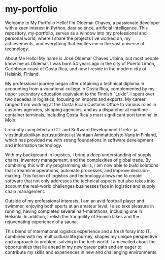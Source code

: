 # my-portfolio
Welcome to My Portfolio
Hello! I'm Oldemar Chaves, a passionate developer with a keen interest in Python, data science, artificial intelligence. This repository, my-portfolio, serves as a window into my professional and personal world, where I share the projects I've worked on, my achievements, and everything that excites me in the vast universe of technology.

About Me
Hello! My name is José Oldemar Chaves Urbina, but most people know me as Oldemar. I was born 54 years ago in the city of Puerto Limón, Caribbean coast of Costa Rica, and now I reside in the modern city of Helsinki, Finland.

My professional journey began after obtaining a technical diploma in accounting from a vocational college in Costa Rica, complemented by my upper secondary education equivalent to the Finnish "Lukio". I spent over two decades in logistics, focusing on imports and exports. My career ranged from working at the Costa Rican Customs Office to various roles in customs agencies, shipping agencies, and as a dispatcher at maritime container terminals, including Costa Rica's most significant port terminal in Moín.

I recently completed an ICT and Software Development (Tieto- ja viestintätekniikan perustutkinto) at Vantaan Ammattiopisto Varia in Finland, which has provided me with strong foundations in software development and information technology.

With my background in logistics, I bring a deep understanding of supply chains, inventory management, and the complexities of global trade. By combining this with my programming skills, I am now able to build solutions that streamline operations, automate processes, and improve decision-making. This fusion of logistics and technology allows me to create software that not only addresses the technical aspects but also takes into account the real-world challenges businesses face in logistics and supply chain management.

Outside of my professional interests, I am an avid football player and swimmer, enjoying both sports at an amateur level. I also take pleasure in running, having completed several half-marathons, including one in Helsinki. In addition, I relish the tranquility of Finnish lakes and the rejuvenating experience of a sauna.

This blend of international logistics experience and a fresh foray into IT, combined with my multicultural life journey, shapes my unique perspective and approach to problem-solving in the tech world. I am excited about the opportunities that lie ahead in my new career path and am eager to contribute my skills and experiences in new and challenging environments.

